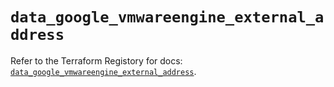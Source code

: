 # `data_google_vmwareengine_external_address`

Refer to the Terraform Registory for docs: [`data_google_vmwareengine_external_address`](https://registry.terraform.io/providers/hashicorp/google-beta/5.10.0/docs/data-sources/google_vmwareengine_external_address).
